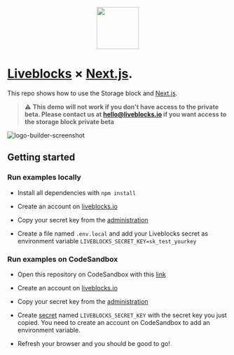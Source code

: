 <p align="center">
  <a href="https://liveblocks.io">
    <img src="https://liveblocks.io/icon-192x192.png" height="96">
  </a>
</p>

# [Liveblocks](https://liveblocks.io) × [Next.js](https://nextjs.org/).

This repo shows how to use the Storage block and [Next.js](https://nextjs.org/).

> :warning: **This demo will not work if you don't have access to the private beta. Please contact us at hello@liveblocks.io if you want access to the storage block private beta**

![logo-builder-screenshot](https://liveblocks.io/_next/image?url=%2Fimages%2Fexamples%2Fthumbnail-logo-builder.png&w=1200&q=90)

## Getting started

### Run examples locally

- Install all dependencies with `npm install`

- Create an account on [liveblocks.io](https://liveblocks.io/dashboard)

- Copy your secret key from the [administration](https://liveblocks.io/dashboard/apikeys)

- Create a file named `.env.local` and add your Liveblocks secret as environment variable `LIVEBLOCKS_SECRET_KEY=sk_test_yourkey`

### Run examples on CodeSandbox

- Open this repository on CodeSandbox with this [link](https://codesandbox.io/s/github/liveblocks/liveblocks/tree/main/examples/nextjs-logo-builder)

- Create an account on [liveblocks.io](https://liveblocks.io/dashboard)

- Copy your secret key from the [administration](https://liveblocks.io/dashboard/apikeys)

- Create [secret](https://codesandbox.io/docs/secrets) named `LIVEBLOCKS_SECRET_KEY` with the secret key you just copied. You need to create an account on CodeSandbox to add an environment variable.

- Refresh your browser and you should be good to go!
